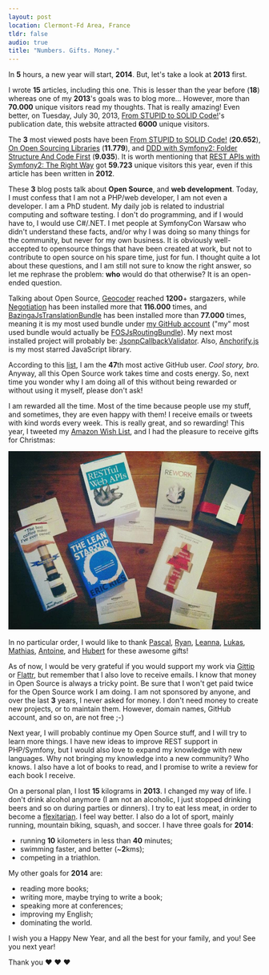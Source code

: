 ```yaml
---
layout: post
location: Clermont-Fd Area, France
tldr: false
audio: true
title: "Numbers. Gifts. Money."
---
```


In **5** hours, a new year will start, **2014**. But, let's take a look at
**2013** first.

I wrote **15** articles, including this one. This is lesser than the year
before (**18**) whereas one of my **2013**'s goals was to blog more... However,
more than **70.000** unique visitors read my thoughts. That is really amazing!
Even better, on Tuesday, July 30, 2013, [From STUPID to SOLID
Code!](/2013/07/30/from-stupid-to-solid-code/)'s publication date, this website
attracted **6000** unique visitors.

The **3** most viewed posts have been [From STUPID to SOLID
Code!](/2013/07/30/from-stupid-to-solid-code/) (**20.652**), [On Open Sourcing
Libraries](/2013/07/04/on-open-sourcing-libraries/) (**11.779**), and [DDD with
Symfony2: Folder Structure And Code
First](/2013/08/07/ddd-with-symfony2-folder-structure-and-code-first/)
(**9.035**). It is worth mentioning that [REST APIs with Symfony2: The Right
Way](/2012/08/02/rest-apis-with-symfony2-the-right-way/) got **59.723** unique
visitors this year, even if this article has been written in **2012**.

These **3** blog posts talk about **Open Source**, and **web development**.
Today, I must confess that I am not a PHP/web developer, I am not even a
developer. I am a PhD student. My daily job is related to industrial computing
and software testing. I don't do programming, and if I would have to, I would
use C#/.NET.
I met people at SymfonyCon Warsaw who didn't understand these facts, and/or why
I was doing so many things for the community, but never for my own business. It
is obviously well-accepted to opensource things that have been created at work,
but not to contribute to open source on his spare time, just for fun.
I thought quite a lot about these questions, and I am still not sure to know
the right answer, so let me rephrase the problem: **who** would do that
otherwise? It is an open-ended question.

Talking about Open Source, [Geocoder](https://github.com/geocoder-php/Geocoder)
reached **1200**+ stargazers, while
[Negotiation](https://github.com/willdurand/Negotiation) has been installed
more that **116.000** times, and
[BazingaJsTranslationBundle](https://github.com/willdurand/BazingaJsTranslationBundle)
has been installed more than **77.000** times, meaning it is my most used
bundle under [my GitHub account](https//github.com/willdurand) ("my" most used
bundle would actually be
[FOSJsRoutingBundle](https://github.com/FriendsOfSymfony/FOSJsRoutingBundle)).
My next most installed project will probably be:
[JsonpCallbackValidator](https://github.com/willdurand/JsonpCallbackValidator).
Also, [Anchorify.js](https://github.com/willdurand/anchorify.js) is my most
starred JavaScript library.

According to this [list](https://gist.github.com/paulmillr/2657075), I am the
**47**th most active GitHub user. _Cool story, bro._ Anyway, all this Open
Source work takes time and costs energy. So, next time you wonder why I am doing
all of this without being rewarded or without using it myself, please don't ask!

I am rewarded all the time. Most of the time because people use my stuff, and
sometimes, they are even happy with them! I receive emails or tweets with kind
words every week. This is really great, and so rewarding! This year, I tweeted
my [Amazon Wish
List](http://www.amazon.fr/registry/wishlist/3ICJE3SIOIDWE), and I had the
pleasure to receive gifts for Christmas:

![](/images/gifts.jpg)

In no particular order, I would like to thank
[Pascal](https://twitter.com/pborreli),
[Ryan](https://twitter.com/weaverryan),
[Leanna](https://twitter.com/leannapelham),
[Lukas](https://twitter.com/lsmith),
[Mathias](https://twitter.com/mathiasverraes),
[Antoine](https://twitter.com/toin0u), and [Hubert](https://twitter.com/youb_s)
for these awesome gifts!

As of now, I would be very grateful if you would support my work via
[Gittip](https://www.gittip.com/willdurand) or
[Flattr](https://flattr.com/profile/willdurand), but remember that I also love
to receive emails.
I know that money in Open Source is always a tricky point. Be sure that I won't
get paid twice for the Open Source work I am doing. I am not sponsored by
anyone, and over the last **3** years, I never asked for money. I don't need
money to create new projects, or to maintain them. However, domain names, GitHub
account, and so on, are not free ;-)

Next year, I will probably continue my Open Source stuff, and I will try to
learn more things. I have new ideas to improve REST support in PHP/Symfony, but
I would also love to expand my knowledge with new languages. Why not bringing my
knowledge into a new community? Who knows.
I also have a lot of books to read, and I promise to write a review for each
book I receive.

On a personal plan, I lost **15** kilograms in **2013**. I changed my way of
life. I don't drink alcohol anymore (I am not an alcoholic, I just stopped drinking
beers and so on during parties or dinners). I try to eat less meat, in order to
become a [flexitarian](http://en.wikipedia.org/wiki/Semi-vegetarianism). I feel way
better.
I also do a lot of sport, mainly running, mountain biking, squash, and soccer. I
have three goals for **2014**:

* running **10** kilometers in less than **40** minutes;
* swimming faster, and better (~**2**kms);
* competing in a triathlon.

My other goals for **2014** are:

* reading more books;
* writing more, maybe trying to write a book;
* speaking more at conferences;
* improving my English;
* dominating the world.

I wish you a Happy New Year, and all the best for your family, and you! See you
next year!

Thank you &hearts; &hearts; &hearts;
